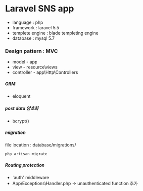 # Laravel SNS app

- language : php
- framework : laravel 5.5
- templete engine : blade templeting engine
- database : mysql 5.7

### Design pattern : MVC

- model - app
- view - resource\views
- controller - app\Http\Controllers

##### ORM

- eloquent	

##### post data 암호화

- bcrypt()

##### migration

file location : database/migrations/

```shell
php artisan migrate
```

##### Routing protection

- 'auth' middleware
- App\Exceptions\Handler.php -> unauthenticated function 추가